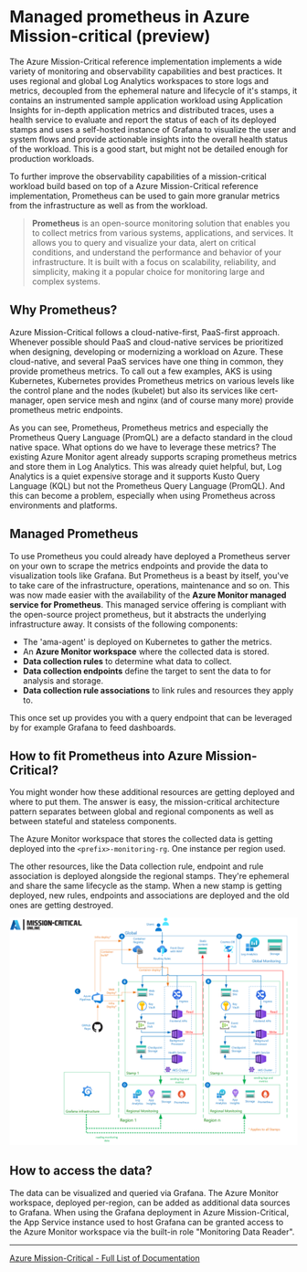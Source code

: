 # Managed prometheus in Azure Mission-critical (preview)

The Azure Mission-Critical reference implementation implements a wide variety of monitoring and observability capabilities and best practices. It uses regional and global Log Analytics workspaces to store logs and metrics, decoupled from the ephemeral nature and lifecycle of it's stamps, it contains an instrumented sample application workload using Application Insights for in-depth application metrics and distributed traces, uses a health service to evaluate and report the status of each of its deployed stamps and uses a self-hosted instance of Grafana to visualize the user and system flows and provide actionable insights into the overall health status of the workload. This is a good start, but might not be detailed enough for production workloads.

To further improve the observability capabilities of a mission-critical workload build based on top of a Azure Mission-Critical reference implementation, Prometheus can be used to gain more granular metrics from the infrastructure as well as from the workload.

> **Prometheus** is an open-source monitoring solution that enables you to collect metrics from various systems, applications, and services. It allows you to query and visualize your data, alert on critical conditions, and understand the performance and behavior of your infrastructure. It is built with a focus on scalability, reliability, and simplicity, making it a popular choice for monitoring large and complex systems.

## Why Prometheus?

Azure Mission-Critical follows a cloud-native-first, PaaS-first approach. Whenever possible should PaaS and cloud-native services be prioritized when designing, developing or modernizing a workload on Azure. These cloud-native, and several PaaS services have one thing in common, they provide prometheus metrics. To call out a few examples, AKS is using Kubernetes, Kubernetes provides Prometheus metrics on various levels like the control plane and the nodes (kubelet) but also its services like cert-manager, open service mesh and nginx (and of course many more) provide prometheus metric endpoints.

As you can see, Prometheus, Prometheus metrics and especially the Prometheus Query Language (PromQL) are a defacto standard in the cloud native space. What options do we have to leverage these metrics? The existing Azure Monitor agent already supports scraping prometheus metrics and store them in Log Analytics. This was already quiet helpful, but, Log Analytics is a quiet expensive storage and it supports Kusto Query Language (KQL) but not the Prometheus Query Language (PromQL). And this can become a problem, especially when using Prometheus across environments and platforms.

## Managed Prometheus

To use Prometheus you could already have deployed a Prometheus server on your own to scrape the metrics endpoints and provide the data to visualization tools like Grafana. But Prometheus is a beast by itself, you've to take care of the infrastructure, operations, maintenance and so on. This was now made easier with the availability of the **Azure Monitor managed service for Prometheus**. This managed service offering is compliant with the open-source project prometheus, but it abstracts the underlying infrastructure away. It consists of the following components:

- The 'ama-agent' is deployed on Kubernetes to gather the metrics.
- An **Azure Monitor workspace** where the collected data is stored.
- **Data collection rules** to determine what data to collect.
- **Data collection endpoints** define the target to sent the data to for analysis and storage.
- **Data collection rule associations** to link rules and resources they apply to.

This once set up provides you with a query endpoint that can be leveraged by for example Grafana to feed dashboards.

## How to fit Prometheus into Azure Mission-Critical?

You might wonder how these additional resources are getting deployed and where to put them. The answer is easy, the mission-critical architecture pattern separates between global and regional components as well as between stateful and stateless components.

The Azure Monitor workspace that stores the collected data is getting deployed into the `<prefix>-monitoring-rg`. One instance per region used.

The other resources, like the Data collection rule, endpoint and rule association is deployed alongside the regional stamps. They're ephemeral and share the same lifecycle as the stamp. When a new stamp is getting deployed, new rules, endpoints and associations are deployed and the old ones are getting destroyed.

![Architecture diagram with prometheus](../media/architecture_diagram_with_prometheus.png)

## How to access the data?

The data can be visualized and queried via Grafana. The Azure Monitor workspace, deployed per-region, can be added as additional data sources to Grafana. When using the Grafana deployment in Azure Mission-Critical, the App Service instance used to host Grafana can be granted access to the Azure Monitor workspace via the built-in role "Monitoring Data Reader".  

---

[Azure Mission-Critical - Full List of Documentation](/docs/README.md)
